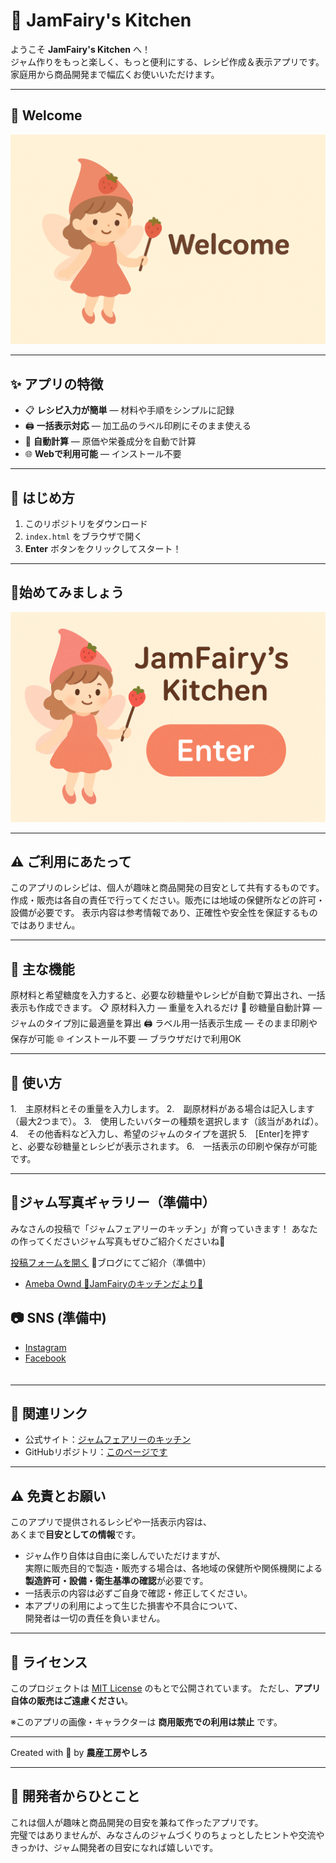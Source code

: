 # 🍓 JamFairy's Kitchen

ようこそ **JamFairy's Kitchen** へ！  
ジャム作りをもっと楽しく、もっと便利にする、レシピ作成＆表示アプリです。  
家庭用から商品開発まで幅広くお使いいただけます。

---

## 🌸 Welcome
![Welcome Image](jamapp_welcome.png.png)

---

## ✨ アプリの特徴
- 📋 **レシピ入力が簡単** — 材料や手順をシンプルに記録
- 🖨️ **一括表示対応** — 加工品のラベル印刷にそのまま使える
- 🧮 **自動計算** — 原価や栄養成分を自動で計算
- 🌐 **Webで利用可能** — インストール不要

---

## 🚀 はじめ方
1. このリポジトリをダウンロード
2. `index.html` をブラウザで開く
3. **Enter** ボタンをクリックしてスタート！

---

## 🍓始めてみましょう
 ![Enter Screen](jamapp_enter.png.png)   
 
---


## ⚠️ ご利用にあたって
このアプリのレシピは、個人が趣味と商品開発の目安として共有するものです。
作成・販売は各自の責任で行ってください。販売には地域の保健所などの許可・設備が必要です。
表示内容は参考情報であり、正確性や安全性を保証するものではありません。


---

## 🍓 主な機能
原材料と希望糖度を入力すると、必要な砂糖量やレシピが自動で算出され、一括表示も作成できます。
📋 原材料入力 — 重量を入れるだけ
🍯 砂糖量自動計算 — ジャムのタイプ別に最適量を算出
🖨️ ラベル用一括表示生成 — そのまま印刷や保存が可能
🌐 インストール不要 — ブラウザだけで利用OK

---

## 🍯 使い方
1.　主原材料とその重量を入力します。
2.　副原材料がある場合は記入します（最大2つまで）。
3.　使用したいバターの種類を選択します（該当があれば）。
4.　その他香料など入力し、希望のジャムのタイプを選択
5.　[Enter]を押すと、必要な砂糖量とレシピが表示されます。
6.　一括表示の印刷や保存が可能です。

---

## 📸ジャム写真ギャラリー（準備中）
みなさんの投稿で「ジャムフェアリーのキッチン」が育っていきます！
あなたの作ってくださいジャム写真もぜひご紹介くださいね🍓

[投稿フォームを開く](https://docs.google.com/forms/d/e/1FAIpQLSdvMd0DAfKE_jHLGf7pVx5tp504A1ZoMv5VDRLWbH202tfh4Q/viewform?usp=dialog)
📝ブログにてご紹介（準備中）
 - [Ameba Ownd 🍓JamFairyのキッチンだより🍓](https://jamfairy-recipeapp.amebaownd.com/pages/9143072/blog)



## 📷 SNS (準備中)
- [Instagram](https://www.instagram.com/jamfairys.kitchen)  
- [Facebook](https://www.facebook.com/profile.php?id=61578879908661)  
　

---

## 🔗 関連リンク

- 公式サイト：[ジャムフェアリーのキッチン](https://jamfairy-recipeapp.amebaownd.com/)
- GitHubリポジトリ：[このページです](https://github.com/kaori-846/jam-recipe-app)


---


## ⚠️ 免責とお願い
このアプリで提供されるレシピや一括表示内容は、  
あくまで**目安としての情報**です。  

- ジャム作り自体は自由に楽しんでいただけますが、  
  実際に販売目的で製造・販売する場合は、各地域の保健所や関係機関による  
  **製造許可・設備・衛生基準の確認**が必要です。  
- 一括表示の内容は必ずご自身で確認・修正してください。  
- 本アプリの利用によって生じた損害や不具合について、  
  開発者は一切の責任を負いません。  

---

## 📜 ライセンス
このプロジェクトは [MIT License](LICENSE) のもとで公開されています。
ただし、**アプリ自体の販売はご遠慮ください**。

※このアプリの画像・キャラクターは **商用販売での利用は禁止** です。  

---
Created with 💖 by **農産工房やしろ**

---


## 💌 開発者からひとこと
これは個人が趣味と商品開発の目安を兼ねて作ったアプリです。  
完璧ではありませんが、みなさんのジャムづくりのちょっとしたヒントや交流やきっかけ、ジャム開発者の目安になれば嬉しいです。
